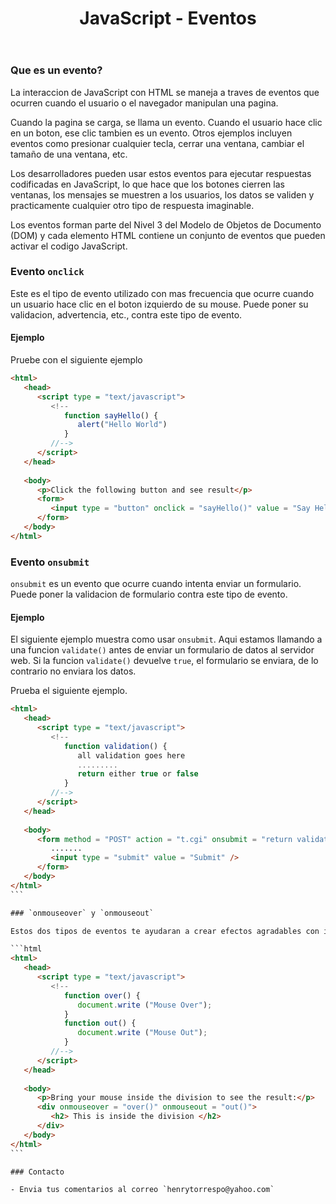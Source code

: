 ﻿---
title: JavaScript - Eventos
description: Los eventos hacen posible que los usuarios transmitan informacion a los programas. 
categories: 
  - Blog
  - Javascript
comments: true
---

### Que es un evento?

La interaccion de JavaScript con HTML se maneja a traves de eventos que ocurren cuando el usuario o el navegador manipulan una pagina.

Cuando la pagina se carga, se llama un evento. Cuando el usuario hace clic en un boton, ese clic tambien es un evento. Otros ejemplos incluyen eventos como presionar cualquier tecla, cerrar una ventana, cambiar el tamaño de una ventana, etc.

Los desarrolladores pueden usar estos eventos para ejecutar respuestas codificadas en JavaScript, lo que hace que los botones cierren las ventanas, los mensajes se muestren a los usuarios, los datos se validen y practicamente cualquier otro tipo de respuesta imaginable.

Los eventos forman parte del Nivel 3 del Modelo de Objetos de Documento (DOM) y cada elemento HTML contiene un conjunto de eventos que pueden activar el codigo JavaScript.

### Evento `onclick`

Este es el tipo de evento utilizado con mas frecuencia que ocurre cuando un usuario hace clic en el boton izquierdo de su mouse. Puede poner su validacion, advertencia, etc., contra este tipo de evento.

#### Ejemplo

Pruebe con el siguiente ejemplo

```html
<html>
   <head>   
      <script type = "text/javascript">
         <!--
            function sayHello() {
               alert("Hello World")
            }
         //-->
      </script>      
   </head>
   
   <body>
      <p>Click the following button and see result</p>      
      <form>
         <input type = "button" onclick = "sayHello()" value = "Say Hello" />
      </form>      
   </body>
</html>
```

### Evento `onsubmit`

`onsubmit` es un evento que ocurre cuando intenta enviar un formulario. Puede poner la validacion de formulario contra este tipo de evento.

#### Ejemplo

El siguiente ejemplo muestra como usar `onsubmit`. Aqui estamos llamando a una funcion `validate()` antes de enviar un formulario de datos al servidor web. Si la funcion `validate()` devuelve `true`, el formulario se enviara, de lo contrario no enviara los datos.

Prueba el siguiente ejemplo.

````html
<html>
   <head>   
      <script type = "text/javascript">
         <!--
            function validation() {
               all validation goes here
               .........
               return either true or false
            }
         //-->
      </script>      
   </head>
   
   <body>   
      <form method = "POST" action = "t.cgi" onsubmit = "return validate()">
         .......
         <input type = "submit" value = "Submit" />
      </form>      
   </body>
</html>
```

### `onmouseover` y `onmouseout`

Estos dos tipos de eventos te ayudaran a crear efectos agradables con imagenes o incluso con texto. El evento `onmouseover` se activa cuando coloca el mouse sobre cualquier elemento y el activador `onmouseout` cuando mueve el mouse desde ese elemento. Prueba el siguiente ejemplo.

```html
<html>
   <head>   
      <script type = "text/javascript">
         <!--
            function over() {
               document.write ("Mouse Over");
            }            
            function out() {
               document.write ("Mouse Out");
            }            
         //-->
      </script>      
   </head>
   
   <body>
      <p>Bring your mouse inside the division to see the result:</p>      
      <div onmouseover = "over()" onmouseout = "out()">
         <h2> This is inside the division </h2>
      </div>         
   </body>
</html>
```

### Contacto

- Envia tus comentarios al correo `henrytorrespo@yahoo.com`
